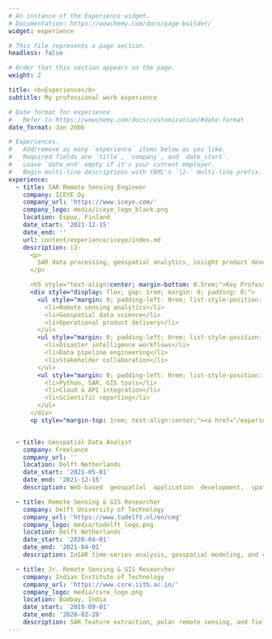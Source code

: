 ```yaml
---
# An instance of the Experience widget.
# Documentation: https://wowchemy.com/docs/page-builder/
widget: experience

# This file represents a page section.
headless: false

# Order that this section appears on the page.
weight: 2

title: <b>Experience</b>
subtitle: My professional work experience

# Date format for experience
#   Refer to https://wowchemy.com/docs/customization/#date-format
date_format: Jan 2006

# Experiences.
#   Add/remove as many `experience` items below as you like.
#   Required fields are `title`, `company`, and `date_start`.
#   Leave `date_end` empty if it's your current employer.
#   Begin multi-line descriptions with YAML's `|2-` multi-line prefix.
experience:
  - title: SAR Remote Sensing Engineer
    company: ICEYE Oy
    company_url: 'https://www.iceye.com/'
    company_logo: media/iceye_logo_black.png
    location: Espoo, Finland
    date_start: '2021-12-15'
    date_end: ''
    url: content/experience/iceye/index.md
    description: |2-
      <p>
        SAR data processing, geospatial analytics, insight product development, and environmental monitoring using remote sensing. Workflow automation, change detection, trend analysis, and statistical modeling for crisis response. Visual reporting and spatial outputs for decision support. (Python, SAR, QGIS, ArcGIS, GDAL, Power BI).
      </p>

      <h5 style="text-align:center; margin-bottom: 0.5rem;">Key Professional & Technical Skills</h5>
      <div style="display: flex; gap: 1rem; margin: 0; padding: 0;">
        <ul style="margin: 0; padding-left: 0rem; list-style-position: inside;">
          <li>Remote sensing analytics</li>
          <li>Geospatial data science</li>
          <li>Operational product delivery</li>
        </ul>
        <ul style="margin: 0; padding-left: 0rem; list-style-position: inside;">
          <li>Disaster intelligence workflows</li>
          <li>Data pipeline engineering</li>
          <li>Stakeholder collaboration</li>
        </ul>
        <ul style="margin: 0; padding-left: 0rem; list-style-position: inside;">
          <li>Python, SAR, GIS tools</li>
          <li>Cloud & API integration</li>
          <li>Scientific reporting</li>
        </ul>
      </div>
      <p style="margin-top: 1rem; text-align:center;"><a href="/experience/iceye/"><b>Read more about my work at ICEYE</b></a></p>


  - title: Geospatial Data Analyst
    company: Freelance
    company_url: ''
    location: Delft Netherlands
    date_start: '2021-05-01'
    date_end: '2021-12-15'
    description: Web-based  geospatial  application  development,  spatial  analysis,  and environmental  monitoring  using  satellite  data.  Storytelling  with  maps,  indicator dashboards,  and  remote  sensing  analytics  for  stakeholder  engagement.  (Google Earth Engine, QGIS, JavaScript, Python)

  - title: Remote Sensing & GIS Researcher
    company: Delft University of Technology
    company_url: 'https://www.tudelft.nl/en/ceg'
    company_logo: media/tudelft_logo.png
    location: Delft Netherlands
    date_start: '2020-04-01'
    date_end: '2021-04-01'
    description: InSAR time-series analysis, geospatial modeling, and cloud-enabled automation for ground  deformation  monitoring.  Research  documentation,  training  coordination, and reproducible workflow development in a multidisciplinary team. (Python, Bash, QGIS, Sentinel-1, Jupyter)

  - title: Jr. Remote Sensing & GIS Researcher
    company: Indian Institute of Technology
    company_url: 'https://www.csre.iitb.ac.in/'
    company_logo: media/csre_logo.png
    location: Bombay, India
    date_start: '2019-09-01'
    date_end: '2020-02-28'
    description: SAR feature extraction, polar remote sensing, and field-based environmental data collection  for  cryosphere  research.  Integration  of  in-situ  snow  observations  with satellite imagery to support geophysical modelling. (Sentinel-1, RADARSAT, QGIS, Python)
---
```

